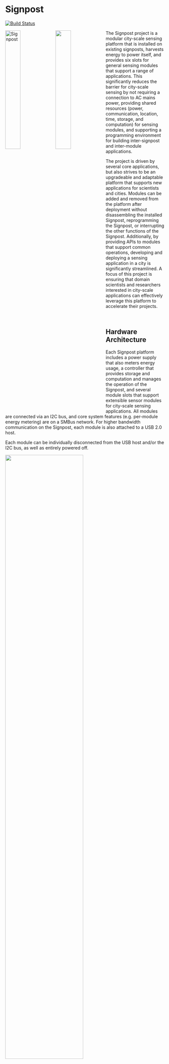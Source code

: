 Signpost
========

[![Build Status](https://travis-ci.org/lab11/signpost-software.svg?branch=master)](https://travis-ci.org/lab11/signpost-software)

<img src="https://raw.githubusercontent.com/lab11/signpost/master/media/signpost_on_sign_full_666x1000.jpg" alt="Signpost" width="31%" align="left" />
<img src="https://raw.githubusercontent.com/lab11/signpost/master/media/signpost_close_up_662x1000.jpg" align="left" width="31%" />

The Signpost project is a modular city-scale sensing platform that is installed on existing signposts, harvests
energy to power itself, and provides six slots for general sensing modules that support
a range of applications. This significantly reduces the barrier for city-scale sensing
by not requiring a connection to AC mains power, providing shared resources (power, communication, location,
time, storage, and computation) for sensing modules, and supporting a programming environment
for building inter-signpost and inter-module applications.

The project is driven by several core applications, but also strives to be
an upgradeable and adaptable platform that supports new applications
for scientists and cities. Modules can be added and removed from the platform
after deployment without disassembling the installed Signpost, reprogramming
the Signpost, or interrupting the other functions of the Signpost. Additionally,
by providing APIs to modules that support common operations, developing and
deploying a sensing application in a city is significantly streamlined. A focus
of this project is ensuring that domain scientists and researchers interested
in city-scale applications can effectively leverage this platform to accelerate
their projects.


<br />

Hardware Architecture
---------------------

Each Signpost platform includes a power supply that also meters energy usage, a controller that provides
storage and computation and manages the operation of the Signpost, and several module slots that support
extensible sensor modules for city-scale sensing applications. All modules are connected via an I2C bus,
and core system features (e.g. per-module energy metering) are on a SMBus network. For higher bandwidth
communication on the Signpost, each module is also attached to a USB 2.0 host.

Each module can be individually disconnected from the USB host and/or the I2C bus, as well as entirely
powered off.

<img src="https://raw.githubusercontent.com/lab11/signpost/master/media/signpost_arch_1000x445.jpg" width="70%" />


Software Architecture
--------------------

Signpost sensor modules access platform resources through the Signpost API, which
is a library that sits between the user's applications and the Signpost I2C bus.
The API is easily ported, only requiring I2C master/slave, GPIO, and timers. It
currently is ported [Tock](https://github.com/helena-project/tock) and [ARM MBed-OS](https://mbed.com),
with a port coming soon for Arduino. 

<img src="https://raw.githubusercontent.com/lab11/signpost/master/media/signpost_software_transparent.png" width="70%" />


Current Project Status
----------------------

Signposts are currently being deployed on campus at UC Berkeley. We have 5 Signposts
deployed and more than 20 built and awaiting deployment approval. On
these signposts we have modules sensing audio amplitude on seven spectrum bands, 
ambient environmental markers including temperature, pressure, and humidity, RF Spectrum
monitoring from 15-2700 MHz, and a microwave-radar based motion sensor. We are 
working to build applications such as distributed traffic monitoring on the
deployed platforms.

Signpost development kits have been designed to facilitate sensor module
and software development without requiring a full signpost platform. The
development kits have the ability to fully emulate a signpost including
energy metering and a Signpost radio module.

We are working to release version 1.0 of the Signpost Software API. 

Getting Involved
----------------

There are several ways to get involved with the Signpost Project! These
include building and deploying full signpost platforms, deploying new
sensor modules on our existing platforms, or deploying new applications on
existing sensor modules. If you would like to deploy city-scale sensing applications
using Signpost, please email <signpost-admin@eecs.berkeley.edu>.

Below are getting started guides for the Signpost platform.

 - [Building a Signpost](https://github.com/lab11/signpost/blob/master/docs/Building-Signpost.md)
 - [Creating a Sensor Module](https://github.com/lab11/signpost/blob/master/docs/Creating-Modules.md)
 - [Using your Signpost Development Kit](https://github.com/lab11/signpost/blob/master/docs/Signpost-Development-Kit.md)
 - [Writing City-Scale Sensing Applications](https://github.com/lab11/signpost-software/blob/master/docs/TutorialSession.md)

Roadmap
-------

Developing the Signpost platform is an ongoing effort with several primary
goals:

- Designing a programming model for running applications across a network of
Signposts. This should truly simplify creating interesting and useful applications,
and not discourage development by imposing unnecessary hurdles.
- Creating a HW/SW test framework for accelerating module development.
- Deploying several driving applications on the existing signpost deployment.
- Collaborating with other researchers to serve as a foundation for city-scale sensing
and wireless research.


### History

- **November 2017**: Signpost demo at Sensys 2017!
- **Fall 2017**: 20 Signposts were built and deployed for the TerraSwarm Annual Review! 5 of these are still deployed
on UC Berkeley's campus, and we are awaiting approval to deploy the remaining 15 signposts. We successfully
collaborated with researchers from UIUC and UC San Diego to demonstrate audio event detection on Signposts
and high-fidelity data backhaul to a drone deployed upon event detection. Check out the [video](https://www.youtube.com/watch?v=CGQCMqiHP2c).
- **August 2017**: Signpost presentation at the Intel Secure Internet of Things Retreat. A Signpost was transported
and successfully deployed for the 48 hours of the retreat, becoming operational in less that five minutes.
- **Summer 2017**: The first Signposts are being deployed on UC Berkeley's campus!
- **Winter 2017**: Signpost v0.2 released for the
[TerraSwarm Signpost Workshop](https://www.terraswarm.org/urbanheartbeat/wiki/Main/SignpostWorkshop).
This workshop featured the release of the Debug Backplane, initial API
implementations for signpost modules, and tutorials for getting started with
the Signpost platform.
- **Fall 2016**: Signpost v0.1 presented at [TerraSwarm Annual Review](https://www.terraswarm.org/conferences/16/annual/).
The demo included six modules (ambient conditions, 2.4 GHz RF sensing, LoRa/BLE radios,
ambient audio level, microwave radar, and air quality sensing from UCSD), data communication
over LoRa to a gateway, and a real-time UI.
- **Summer 2016**: Discussions on physical design yield a prototype enclosure and module form factor.


Related Projects
----------------

City-scale sensing platforms are a growing area of research with several emerging
approaches:

- Chicago's [Array of Things](https://arrayofthings.github.io/)
- NYC's [SONYC](https://wp.nyu.edu/sonyc/)

We see Signpost as one part of the city-scale sensing ecosystem, and
we hope to eventually deploy dynamic applications that can be distributed
across high granularity energy-harvesting nodes (Signposts) and
powered nodes such as Array of Things. Hopefully applications
such as SONYC can lower the cost of deployment by running on
Signpost platforms.

License
-------

Licensed under either of

 * Apache License, Version 2.0
   ([LICENSE-APACHE](LICENSE-APACHE) or http://www.apache.org/licenses/LICENSE-2.0)
 * MIT license
   ([LICENSE-MIT](LICENSE-MIT) or http://opensource.org/licenses/MIT)

at your option.

### Contribution

Unless you explicitly state otherwise, any contribution intentionally submitted
for inclusion in the work by you, as defined in the Apache-2.0 license, shall be
dual licensed as above, without any additional terms or conditions.
